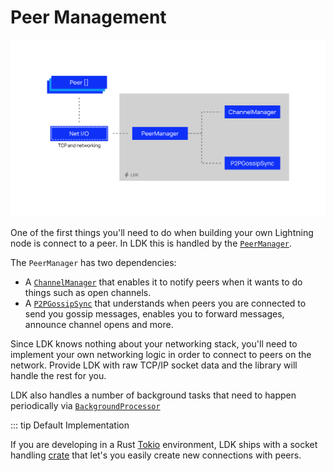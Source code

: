# Peer Management
![Peer Management](../assets/ldk-peer-management.svg)

One of the first things you'll need to do when building your own Lightning node is connect to a peer. In LDK this is handled by the [`PeerManager`](https://docs.rs/lightning/*/lightning/ln/peer_handler/struct.PeerManager.html).

The `PeerManager` has two dependencies: 
 - A [`ChannelManager`](https://docs.rs/lightning/*/lightning/ln/channelmanager/index.html) that enables it to notify peers when it wants to do things such as open channels.
 - A [`P2PGossipSync`](https://docs.rs/lightning/*/lightning/routing/gossip/struct.P2PGossipSync.html) that understands when peers you are connected to send you gossip messages, enables you to forward messages, announce channel opens and more. 

Since LDK knows nothing about your networking stack, you'll need to implement your own networking logic in order to connect to peers on the network. Provide LDK with raw TCP/IP socket data and the library will handle the rest for you.

LDK also handles a number of background tasks that need to happen periodically via [`BackgroundProcessor`](https://docs.rs/lightning-background-processor/*/lightning_background_processor/struct.BackgroundProcessor.html)

::: tip Default Implementation

If you are developing in a Rust [Tokio](https://tokio.rs/) environment, LDK ships with a socket handling [crate](https://docs.rs/lightning-net-tokio/*/lightning_net_tokio/) that let's you easily create new connections with peers. 

